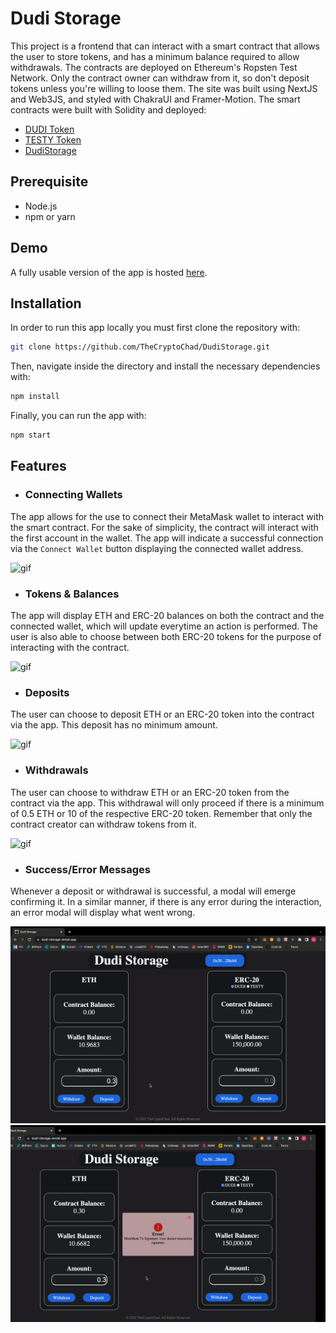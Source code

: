 # Dudi Storage

This project is a frontend that can interact with a smart contract that allows the user to store tokens, and has a minimum balance required to allow withdrawals. The contracts are deployed on Ethereum's Ropsten Test Network. Only the contract owner can withdraw from it, so don't deposit tokens unless you're willing to loose them.  The site was built using NextJS and Web3JS, and styled with ChakraUI and Framer-Motion. The smart contracts were built with Solidity and deployed:
- [DUDI Token](https://ropsten.etherscan.io/token/0x983ff1730e32bb8b59e24f77A392E6E5dC7831C7)
- [TESTY Token](https://ropsten.etherscan.io/token/0x1c50474a84D984dF2482842E15b44E7E905A204D)
- [DudiStorage](https://ropsten.etherscan.io/address/0xcCA044b3D2aE86F91FE738b39Ce75bdB241C1bB2)

## Prerequisite

- Node.js
- npm or yarn

## Demo

A fully usable version of the app is hosted [here](https://dudi-storage.vercel.app).

## Installation

In order to run this app locally you must first clone the repository with:
```sh
git clone https://github.com/TheCryptoChad/DudiStorage.git
```

Then, navigate inside the directory and install the necessary dependencies with:
```sh
npm install
```

Finally, you can run the app with:
```sh
npm start
```

## Features

- ### Connecting Wallets

The app allows for the use to connect their MetaMask wallet to interact with the smart contract. For the sake of simplicity, the contract will interact with the first account in the wallet. The app will indicate a successful connection via the `Connect Wallet` button displaying the connected wallet address.

![gif](./wallet.gif)

- ### Tokens & Balances

The app will display ETH and ERC-20 balances on both the contract and the connected wallet, which will update everytime an action is performed. The user is also able to choose between both ERC-20 tokens for the purpose of interacting with the contract.

![gif](./token.gif)

- ### Deposits

The user can choose to deposit ETH or an ERC-20 token into the contract via the app. This deposit has no minimum amount.

![gif](./deposit.gif)

- ### Withdrawals

The user can choose to withdraw ETH or an ERC-20 token from the contract via the app. This withdrawal will only proceed if there is a minimum of 0.5 ETH or 10 of the respective ERC-20 token. Remember that only the contract creator can withdraw tokens from it.

![gif](./withdraw.gif)

- ### Success/Error Messages

Whenever a deposit or withdrawal is successful, a modal will emerge confirming it. In a similar manner, if there is any error during the interaction, an error modal will display what went wrong.

![gif](./success.gif)
![gif](./error.gif)
